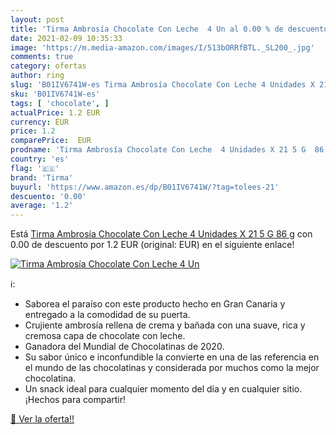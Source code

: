 ```yaml
---
layout: post
title: 'Tirma Ambrosía Chocolate Con Leche  4 Un al 0.00 % de descuento'
date: 2021-02-09 10:35:33
image: 'https://m.media-amazon.com/images/I/513bORRfBTL._SL200_.jpg'
comments: true
category: ofertas
author: ring
slug: 'B01IV6741W-es Tirma Ambrosía Chocolate Con Leche 4 Unidades X 21 5 G 86 g'
sku: 'B01IV6741W-es'
tags: [ 'chocolate', ]
actualPrice: 1.2 EUR
currency: EUR
price: 1.2
comparePrice:  EUR
prodname: 'Tirma Ambrosía Chocolate Con Leche  4 Unidades X 21 5 G  86 g'
country: 'es'
flag: '🇪🇸'
brand: 'Tirma'
buyurl: 'https://www.amazon.es/dp/B01IV6741W/?tag=tolees-21'
descuento: '0.00'
average: '1.2'
---
```


Está [Tirma Ambrosía Chocolate Con Leche  4 Unidades X 21 5 G  86 g](https://www.amazon.es/dp/B01IV6741W/?tag=tolees-21) con 0.00 de descuento por 1.2 EUR (original:  EUR) en el siguiente enlace!

[![Tirma Ambrosía Chocolate Con Leche  4 Un](https://m.media-amazon.com/images/I/513bORRfBTL._SL200_.jpg)](https://www.amazon.es/dp/B01IV6741W/?tag=tolees-21)

ℹ️:

- Saborea el paraíso con este producto hecho en Gran Canaria y entregado a la comodidad de su puerta.
- Crujiente ambrosía rellena de crema y bañada con una suave, rica y cremosa capa de chocolate con leche.
- Ganadora del Mundial de Chocolatinas de 2020.
- Su sabor único e inconfundible la convierte en una de las referencia en el mundo de las chocolatinas y considerada por muchos como la mejor chocolatina.
- Un snack ideal para cualquier momento del día y en cualquier sitio. ¡Hechos para compartir!

[🛒 Ver la oferta!!](https://www.amazon.es/dp/B01IV6741W/?tag=tolees-21)
